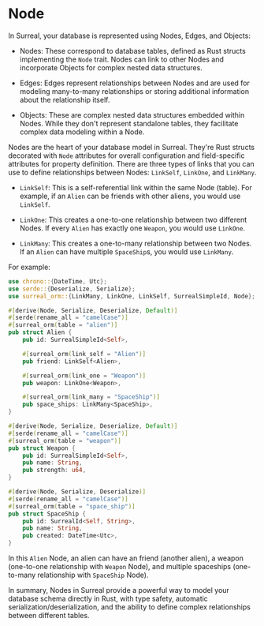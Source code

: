 # Node

In Surreal, your database is represented using Nodes, Edges, and Objects:

- Nodes: These correspond to database tables, defined as Rust structs
  implementing the `Node` trait. Nodes can link to other Nodes and incorporate
  Objects for complex nested data structures.

- Edges: Edges represent relationships between Nodes and are used for modeling
  many-to-many relationships or storing additional information about the
  relationship itself.

- Objects: These are complex nested data structures embedded within Nodes. While
  they don't represent standalone tables, they facilitate complex data modeling
  within a Node.

Nodes are the heart of your database model in Surreal. They're Rust structs
decorated with `Node` attributes for overall configuration and field-specific
attributes for property definition. There are three types of links that you can
use to define relationships between Nodes: `LinkSelf`, `LinkOne`, and
`LinkMany`.

- `LinkSelf`: This is a self-referential link within the same Node (table). For
  example, if an `Alien` can be friends with other aliens, you would use
  `LinkSelf`.

- `LinkOne`: This creates a one-to-one relationship between two different Nodes.
  If every `Alien` has exactly one `Weapon`, you would use `LinkOne`.

- `LinkMany`: This creates a one-to-many relationship between two Nodes. If an
  `Alien` can have multiple `SpaceShip`s, you would use `LinkMany`.

For example:

```rust
use chrono::{DateTime, Utc};
use serde::{Deserialize, Serialize};
use surreal_orm::{LinkMany, LinkOne, LinkSelf, SurrealSimpleId, Node};

#[derive(Node, Serialize, Deserialize, Default)]
#[serde(rename_all = "camelCase")]
#[surreal_orm(table = "alien")]
pub struct Alien {
    pub id: SurrealSimpleId<Self>,

    #[surreal_orm(link_self = "Alien")]
    pub friend: LinkSelf<Alien>,

    #[surreal_orm(link_one = "Weapon")]
    pub weapon: LinkOne<Weapon>,

    #[surreal_orm(link_many = "SpaceShip")]
    pub space_ships: LinkMany<SpaceShip>,
}

#[derive(Node, Serialize, Deserialize, Default)]
#[serde(rename_all = "camelCase")]
#[surreal_orm(table = "weapon")]
pub struct Weapon {
    pub id: SurrealSimpleId<Self>,
    pub name: String,
    pub strength: u64,
}

#[derive(Node, Serialize, Deserialize)]
#[serde(rename_all = "camelCase")]
#[surreal_orm(table = "space_ship")]
pub struct SpaceShip {
    pub id: SurrealId<Self, String>,
    pub name: String,
    pub created: DateTime<Utc>,
}
```

In this `Alien` Node, an alien can have an friend (another alien), a weapon
(one-to-one relationship with `Weapon` Node), and multiple spaceships
(one-to-many relationship with `SpaceShip` Node).

In summary, Nodes in Surreal provide a powerful way to model your database
schema directly in Rust, with type safety, automatic
serialization/deserialization, and the ability to define complex relationships
between different tables.
